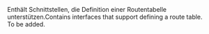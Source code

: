<Namespace Name="Microsoft.Azure.Management.Network.Fluent.RouteTable.Definition">
  <Docs>
    <summary><span data-ttu-id="0f49e-101">Enthält Schnittstellen, die Definition einer Routentabelle unterstützen.</span><span class="sxs-lookup"><span data-stu-id="0f49e-101">Contains interfaces that support defining a route table.</span></span></summary> 
    <remarks>To be added.</remarks>
  </Docs>
</Namespace>

